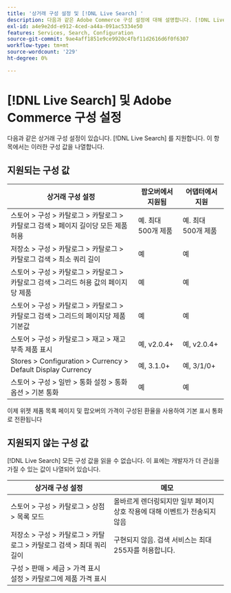 ```yaml
---
title: '상거래 구성 설정 및 [!DNL Live Search] '
description: 다음과 같은 Adobe Commerce 구성 설정에 대해 설명합니다. [!DNL Live Search] 읽을 수 있습니다.
exl-id: a4e9e2dd-e912-4ced-a44a-091ac5334e50
features: Services, Search, Configuration
source-git-commit: 9ae4aff1851e9ce9920c4fbf11d2616d6f0f6307
workflow-type: tm+mt
source-wordcount: '229'
ht-degree: 0%

---
```


# [!DNL Live Search] 및 Adobe Commerce 구성 설정

다음과 같은 상거래 구성 설정이 있습니다. [!DNL Live Search] 를 지원합니다. 이 항목에서는 이러한 구성 값을 나열합니다.

## 지원되는 구성 값

| 상거래 구성 설정 | 팝오버에서 지원됨 | 어댑터에서 지원 |
|---|---|---|
| 스토어 > 구성 > 카탈로그 > 카탈로그 > 카탈로그 검색 > 페이지 길이당 모든 제품 허용 | 예. 최대 500개 제품 | 예. 최대 500개 제품 |
| 저장소 > 구성 > 카탈로그 > 카탈로그 > 카탈로그 검색 > 최소 쿼리 길이 | 예 | 예 |
| 스토어 > 구성 > 카탈로그 > 카탈로그 > 카탈로그 검색 > 그리드 허용 값의 페이지당 제품 | 예 | 예 |
| 스토어 > 구성 > 카탈로그 > 카탈로그 > 카탈로그 검색 > 그리드의 페이지당 제품 기본값 | 예 | 예 |
| 스토어 > 구성 > 카탈로그 > 재고 > 재고 부족 제품 표시 | 예, v2.0.4+ | 예, v2.0.4+ |
| Stores > Configuration > Currency > Default Display Currency | 예, 3.1.0+ | 예, 3/1/0+ |
| 스토어 > 구성 > 일반 > 통화 설정 > 통화 옵션 > 기본 통화 | 예 | 예 |

이제 위젯 제품 목록 페이지 및 팝오버의 가격이 구성된 환율을 사용하여 기본 표시 통화로 전환됩니다

## 지원되지 않는 구성 값

[!DNL Live Search] 모든 구성 값을 읽을 수 없습니다. 이 표에는 개발자가 더 관심을 가질 수 있는 값이 나열되어 있습니다.

| 상거래 구성 설정 | 메모 |
|---|---|
| 스토어 > 구성 > 카탈로그 > 상점 > 목록 모드 | 올바르게 렌더링되지만 일부 페이지 상호 작용에 대해 이벤트가 전송되지 않음 |
| 저장소 > 구성 > 카탈로그 > 카탈로그 > 카탈로그 검색 > 최대 쿼리 길이 | 구현되지 않음. 검색 서비스는 최대 255자를 허용합니다. |
| 구성 > 판매 > 세금 > 가격 표시 설정 > 카탈로그에 제품 가격 표시 |  |
